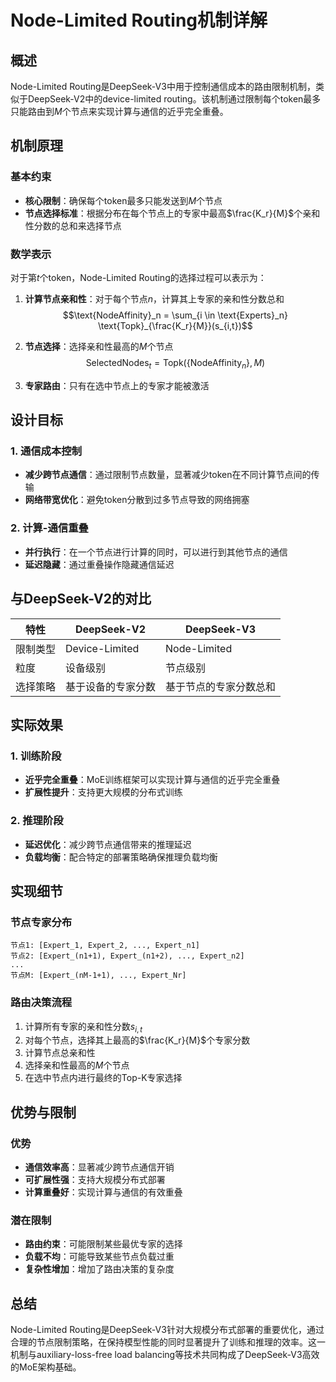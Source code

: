 # Node-Limited Routing机制详解

## 概述

Node-Limited Routing是DeepSeek-V3中用于控制通信成本的路由限制机制，类似于DeepSeek-V2中的device-limited routing。该机制通过限制每个token最多只能路由到$M$个节点来实现计算与通信的近乎完全重叠。

## 机制原理

### 基本约束
- **核心限制**：确保每个token最多只能发送到$M$个节点
- **节点选择标准**：根据分布在每个节点上的专家中最高$\frac{K_r}{M}$个亲和性分数的总和来选择节点

### 数学表示

对于第$t$个token，Node-Limited Routing的选择过程可以表示为：

1. **计算节点亲和性**：对于每个节点$n$，计算其上专家的亲和性分数总和
   $$\text{NodeAffinity}_n = \sum_{i \in \text{Experts}_n} \text{Topk}_{\frac{K_r}{M}}(s_{i,t})$$

2. **节点选择**：选择亲和性最高的$M$个节点
   $$\text{SelectedNodes}_t = \text{Topk}(\{\text{NodeAffinity}_n\}, M)$$

3. **专家路由**：只有在选中节点上的专家才能被激活

## 设计目标

### 1. 通信成本控制
- **减少跨节点通信**：通过限制节点数量，显著减少token在不同计算节点间的传输
- **网络带宽优化**：避免token分散到过多节点导致的网络拥塞

### 2. 计算-通信重叠
- **并行执行**：在一个节点进行计算的同时，可以进行到其他节点的通信
- **延迟隐藏**：通过重叠操作隐藏通信延迟

## 与DeepSeek-V2的对比

| 特性 | DeepSeek-V2 | DeepSeek-V3 |
|------|-------------|-------------|
| 限制类型 | Device-Limited | Node-Limited |
| 粒度 | 设备级别 | 节点级别 |
| 选择策略 | 基于设备的专家分数 | 基于节点的专家分数总和 |

## 实际效果

### 1. 训练阶段
- **近乎完全重叠**：MoE训练框架可以实现计算与通信的近乎完全重叠
- **扩展性提升**：支持更大规模的分布式训练

### 2. 推理阶段
- **延迟优化**：减少跨节点通信带来的推理延迟
- **负载均衡**：配合特定的部署策略确保推理负载均衡

## 实现细节

### 节点专家分布
```
节点1: [Expert_1, Expert_2, ..., Expert_n1]
节点2: [Expert_(n1+1), Expert_(n1+2), ..., Expert_n2]
...
节点M: [Expert_(nM-1+1), ..., Expert_Nr]
```

### 路由决策流程
1. 计算所有专家的亲和性分数$s_{i,t}$
2. 对每个节点，选择其上最高的$\frac{K_r}{M}$个专家分数
3. 计算节点总亲和性
4. 选择亲和性最高的$M$个节点
5. 在选中节点内进行最终的Top-K专家选择

## 优势与限制

### 优势
- **通信效率高**：显著减少跨节点通信开销
- **可扩展性强**：支持大规模分布式部署
- **计算重叠好**：实现计算与通信的有效重叠

### 潜在限制
- **路由约束**：可能限制某些最优专家的选择
- **负载不均**：可能导致某些节点负载过重
- **复杂性增加**：增加了路由决策的复杂度

## 总结

Node-Limited Routing是DeepSeek-V3针对大规模分布式部署的重要优化，通过合理的节点限制策略，在保持模型性能的同时显著提升了训练和推理的效率。这一机制与auxiliary-loss-free load balancing等技术共同构成了DeepSeek-V3高效的MoE架构基础。